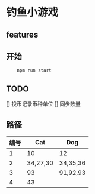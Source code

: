 # 钓鱼小游戏

## features


## 开始
```
	npm run start
```

## TODO
 [] 投币记录币种单位
 [] 同步数量

## 路径

| 编号 | Cat      | Dog      |
| ---- | -------- | -------- |
| 1    | 10       | 12       |
| 2    | 34,27,30 | 34,35,36 |
| 3    | 93       | 91,92,93 |
| 4    | 43       |          |


